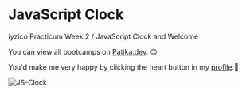 # JavaScript Clock

iyzico Practicum Week 2 / JavaScript Clock and Welcome

You can view all bootcamps on [Patika.dev](https://www.patika.dev/). 😊

You'd make me very happy by clicking the heart button in my [profile](https://app.patika.dev/duvainel).💙

![JS-Clock](https://user-images.githubusercontent.com/89906672/174447405-55dbaeef-7436-4af5-9e25-ef56c210f2c5.png)
